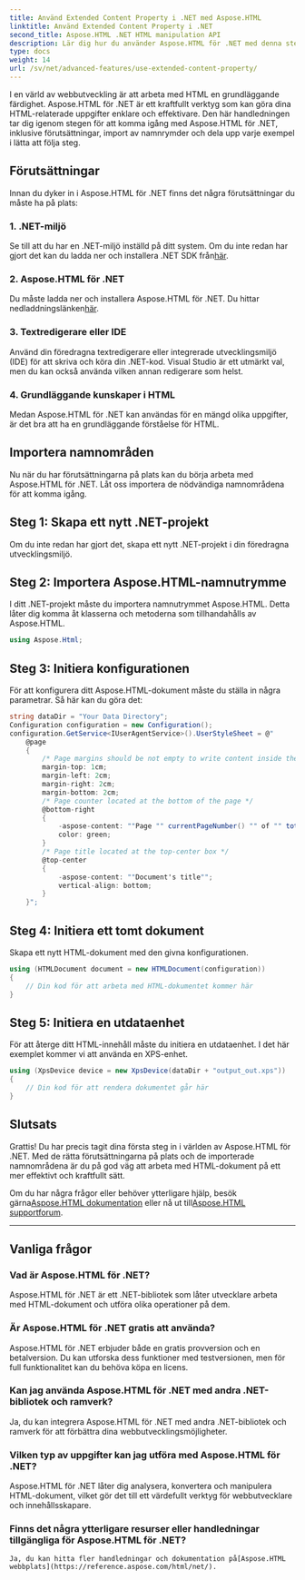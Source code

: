 ```yaml
---
title: Använd Extended Content Property i .NET med Aspose.HTML
linktitle: Använd Extended Content Property i .NET
second_title: Aspose.HTML .NET HTML manipulation API
description: Lär dig hur du använder Aspose.HTML för .NET med denna steg-för-steg-guide. Förbättra dina HTML-kunskaper och effektivisera dina webbutvecklingsprojekt.
type: docs
weight: 14
url: /sv/net/advanced-features/use-extended-content-property/
---
```


I en värld av webbutveckling är att arbeta med HTML en grundläggande färdighet. Aspose.HTML för .NET är ett kraftfullt verktyg som kan göra dina HTML-relaterade uppgifter enklare och effektivare. Den här handledningen tar dig igenom stegen för att komma igång med Aspose.HTML för .NET, inklusive förutsättningar, import av namnrymder och dela upp varje exempel i lätta att följa steg.

## Förutsättningar

Innan du dyker in i Aspose.HTML för .NET finns det några förutsättningar du måste ha på plats:

### 1. .NET-miljö

 Se till att du har en .NET-miljö inställd på ditt system. Om du inte redan har gjort det kan du ladda ner och installera .NET SDK från[här](https://releases.aspose.com/html/net/).

### 2. Aspose.HTML för .NET

 Du måste ladda ner och installera Aspose.HTML för .NET. Du hittar nedladdningslänken[här](https://releases.aspose.com/html/net/).

### 3. Textredigerare eller IDE

Använd din föredragna textredigerare eller integrerade utvecklingsmiljö (IDE) för att skriva och köra din .NET-kod. Visual Studio är ett utmärkt val, men du kan också använda vilken annan redigerare som helst.

### 4. Grundläggande kunskaper i HTML

Medan Aspose.HTML för .NET kan användas för en mängd olika uppgifter, är det bra att ha en grundläggande förståelse för HTML.

## Importera namnområden

Nu när du har förutsättningarna på plats kan du börja arbeta med Aspose.HTML för .NET. Låt oss importera de nödvändiga namnområdena för att komma igång.

## Steg 1: Skapa ett nytt .NET-projekt

Om du inte redan har gjort det, skapa ett nytt .NET-projekt i din föredragna utvecklingsmiljö.

## Steg 2: Importera Aspose.HTML-namnutrymme

I ditt .NET-projekt måste du importera namnutrymmet Aspose.HTML. Detta låter dig komma åt klasserna och metoderna som tillhandahålls av Aspose.HTML.

```csharp
using Aspose.Html;
```

## Steg 3: Initiera konfigurationen

För att konfigurera ditt Aspose.HTML-dokument måste du ställa in några parametrar. Så här kan du göra det:

```csharp
string dataDir = "Your Data Directory";
Configuration configuration = new Configuration();
configuration.GetService<IUserAgentService>().UserStyleSheet = @"
    @page 
    {
        /* Page margins should be not empty to write content inside the margin-boxes */
        margin-top: 1cm;
        margin-left: 2cm;
        margin-right: 2cm;
        margin-bottom: 2cm;
        /* Page counter located at the bottom of the page */
        @bottom-right
        {
            -aspose-content: ""Page "" currentPageNumber() "" of "" totalPagesNumber();
            color: green;
        }
        /* Page title located at the top-center box */
        @top-center
        {
            -aspose-content: ""Document's title"";
            vertical-align: bottom;
        }    
    }";
```

## Steg 4: Initiera ett tomt dokument

Skapa ett nytt HTML-dokument med den givna konfigurationen.

```csharp
using (HTMLDocument document = new HTMLDocument(configuration))
{
    // Din kod för att arbeta med HTML-dokumentet kommer här
}
```

## Steg 5: Initiera en utdataenhet

För att återge ditt HTML-innehåll måste du initiera en utdataenhet. I det här exemplet kommer vi att använda en XPS-enhet.

```csharp
using (XpsDevice device = new XpsDevice(dataDir + "output_out.xps"))
{
    // Din kod för att rendera dokumentet går här
}
```

## Slutsats

Grattis! Du har precis tagit dina första steg in i världen av Aspose.HTML för .NET. Med de rätta förutsättningarna på plats och de importerade namnområdena är du på god väg att arbeta med HTML-dokument på ett mer effektivt och kraftfullt sätt.

 Om du har några frågor eller behöver ytterligare hjälp, besök gärna[Aspose.HTML dokumentation](https://reference.aspose.com/html/net/) eller nå ut till[Aspose.HTML supportforum](https://forum.aspose.com/).

---

## Vanliga frågor

### Vad är Aspose.HTML för .NET?
   Aspose.HTML för .NET är ett .NET-bibliotek som låter utvecklare arbeta med HTML-dokument och utföra olika operationer på dem.

### Är Aspose.HTML för .NET gratis att använda?
   Aspose.HTML för .NET erbjuder både en gratis provversion och en betalversion. Du kan utforska dess funktioner med testversionen, men för full funktionalitet kan du behöva köpa en licens.

### Kan jag använda Aspose.HTML för .NET med andra .NET-bibliotek och ramverk?
   Ja, du kan integrera Aspose.HTML för .NET med andra .NET-bibliotek och ramverk för att förbättra dina webbutvecklingsmöjligheter.

### Vilken typ av uppgifter kan jag utföra med Aspose.HTML för .NET?
   Aspose.HTML för .NET låter dig analysera, konvertera och manipulera HTML-dokument, vilket gör det till ett värdefullt verktyg för webbutvecklare och innehållsskapare.

### Finns det några ytterligare resurser eller handledningar tillgängliga för Aspose.HTML för .NET?
    Ja, du kan hitta fler handledningar och dokumentation på[Aspose.HTML webbplats](https://reference.aspose.com/html/net/).

